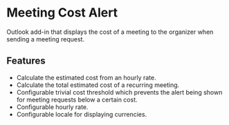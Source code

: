 # Meeting Cost Alert
Outlook add-in that displays the cost of a meeting to the organizer when sending a meeting request.

## Features

* Calculate the estimated cost from an hourly rate.
* Calculate the total estimated cost of a recurring meeting.
* Configurable trivial cost threshold which prevents the alert being shown for meeting requests below a certain cost.
* Configurable hourly rate.
* Configurable locale for displaying currencies.